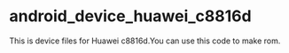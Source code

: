 # android_device_huawei_c8816d
This is device files for Huawei c8816d.You can use this code to make rom.
